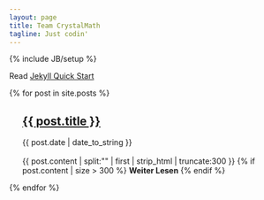 ```yaml
---
layout: page
title: Team CrystalMath
tagline: Just codin'
---
```

{% include JB/setup %}

Read [Jekyll Quick Start](http://jekyllbootstrap.com/usage/jekyll-quick-start.html)




  {% for post in site.posts %}
  <ul class="posts">
    <h2><a href="{{ BASE_PATH }}{{ post.url }}">{{ post.title }}</a></h2><span>{{ post.date | date_to_string }}</span><br><br>
    {{ post.content | split:"<!-- more -->" | first | strip_html | truncate:300 }}
{% if post.content | size > 300 %}
    <strong>Weiter Lesen</strong>
{% endif %}
    </ul>
  {% endfor %}



